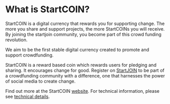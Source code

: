 What is StartCOIN?
==================

StartCOIN is a digital currency that rewards you for supporting change. The more you share and support projects, the more StartCOINs you will receive. By joining the startjoin community, you become part of this crowd funding revolution.

We aim to be the first stable digital currency created to promote and support crowdfunding.

StartCOIN is a reward based coin which rewards users for pledging and sharing. It encourages change for good. Register on [StartJOIN](https://www.startjoin.com) to be part of a crowdfunding community with a difference, one that harnesses the power of social media to create change.

Find out more at the StartCOIN [website](https://startcoin.org). For technical information, please see [technical details](doc/technical-details.md).
